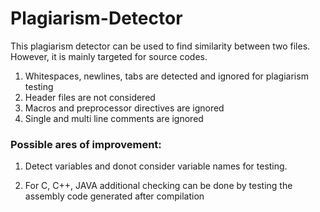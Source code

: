 # Plagiarism-Detector
This plagiarism detector can be used to find similarity between two files. However, it is mainly targeted for source codes.

1. Whitespaces, newlines, tabs are detected and ignored for plagiarism testing
2. Header files are not considered 
3. Macros and preprocessor directives are ignored
4. Single and multi line comments are ignored

### Possible ares of improvement:
1. Detect variables and donot consider variable names for testing.

2. For C, C++, JAVA additional checking can be done by testing the assembly code generated after compilation  
